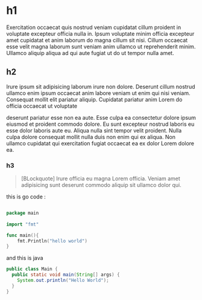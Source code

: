 # h1
Exercitation occaecat quis nostrud veniam cupidatat cillum proident in voluptate excepteur officia nulla in. Ipsum voluptate minim officia excepteur amet cupidatat et anim laborum do magna cillum sit nisi. Cillum occaecat esse velit magna laborum sunt veniam anim ullamco ut reprehenderit minim. Ullamco aliquip aliqua ad qui aute fugiat ut do ut tempor nulla amet.
## h2
Irure ipsum sit adipisicing laborum irure non dolore. Deserunt cillum nostrud ullamco enim ipsum occaecat anim labore veniam ut enim qui nisi veniam. Consequat mollit elit pariatur aliquip.
Cupidatat pariatur anim Lorem do officia occaecat ut voluptate

deserunt pariatur esse non ea aute. Esse culpa ea consectetur dolore ipsum eiusmod et proident commodo dolore. Eu sunt excepteur nostrud laboris eu esse dolor laboris aute eu. Aliqua nulla sint tempor velit proident. Nulla culpa dolore consequat mollit nulla duis non enim qui ex aliqua. Non ullamco cupidatat qui exercitation fugiat occaecat ea ex dolor Lorem dolore ea.
### h3

> [BLockquote] Irure officia eu magna Lorem officia. Veniam amet adipisicing sunt deserunt commodo aliquip sit ullamco dolor qui.


this is go code :

```go

package main
 
import "fmt"

func main(){
    fmt.Println("hello world")
}

```
and this is java
```java
public class Main {
  public static void main(String[] args) {
    System.out.println("Hello World");
  }
}
```

